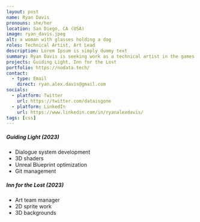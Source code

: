 ```yaml
---
layout: post
name: Ryan Davis
pronouns: she/her
location: San Diego, CA (USA)
image: ryan_davis.jpeg
alt: a woman with glasses holding a dog
roles: Technical Artist, Art Lead
description: Lorem Ipsum is simply dummy text
summary: Ryan Davis is seeking work as a technical artist in the games industry after contract work in Big Tech. She holds a BA in Art and BS in Computer Science.
projects: Guiding Light, Inn for the Lost
portfolio: https://nodata.tech/
contact:
  - type: Email
    direct: ryan.alex.davis@gmail.com 
socials:
  - platform: Twitter
    url: https://twitter.com/dataisgone
  - platform: LinkedIn
    url: https://www.linkedin.com/in/ryanalexdavis/
tags: [css]
---
```


##### _Guiding Light (2023)_
- Dialogue system development
- 3D shaders
- Unreal Blueprint optimization
- Git management

##### _Inn for the Lost (2023)_
- Art team manager
- 2D sprite work
- 3D backgrounds